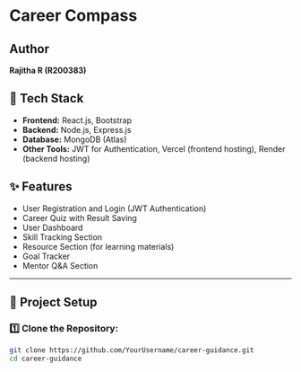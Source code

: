 # Career Compass

## Author

**Rajitha R (R200383)**

## 🚀 Tech Stack

- **Frontend:** React.js, Bootstrap
- **Backend:** Node.js, Express.js
- **Database:** MongoDB (Atlas)
- **Other Tools:** JWT for Authentication, Vercel (frontend hosting), Render (backend hosting)

## ✨ Features

- User Registration and Login (JWT Authentication)
- Career Quiz with Result Saving
- User Dashboard
- Skill Tracking Section
- Resource Section (for learning materials)
- Goal Tracker
- Mentor Q&A Section

---

## 📂 Project Setup

### 1️⃣ Clone the Repository:

```bash
git clone https://github.com/YourUsername/career-guidance.git
cd career-guidance

